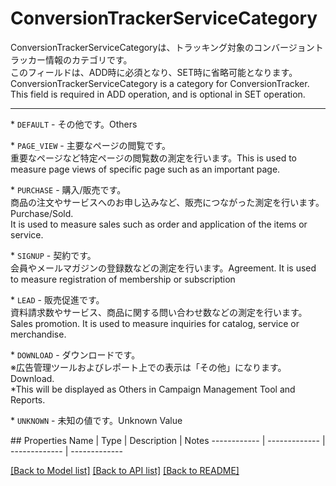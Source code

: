 # ConversionTrackerServiceCategory

<div lang=\"ja\">ConversionTrackerServiceCategoryは、トラッキング対象のコンバージョントラッカー情報のカテゴリです。<br> このフィールドは、ADD時に必須となり、SET時に省略可能となります。</div> <div lang=\"en\">ConversionTrackerServiceCategory is a category for ConversionTracker.<br> This field is required in ADD operation, and is optional in SET operation.</div> <hr> <p>* <code>DEFAULT</code> - <span lang=\"ja\">その他です。</span><span lang=\"en\">Others</span></p> <p>* <code>PAGE_VIEW</code> - <span lang=\"ja\">主要なページの閲覧です。<br>重要なページなど特定ページの閲覧数の測定を行います。</span><span lang=\"en\">This is used to measure page views of specific page such as an important page.</span></p> <p>* <code>PURCHASE</code> - <span lang=\"ja\">購入/販売です。<br>商品の注文やサービスへのお申し込みなど、販売につながった測定を行います。</span><span lang=\"en\">Purchase/Sold.<br>It is used to measure sales such as order and application of the items or service.</span></p> <p>* <code>SIGNUP</code> - <span lang=\"ja\">契約です。<br>会員やメールマガジンの登録数などの測定を行います。</span><span lang=\"en\">Agreement. It is used to measure registration of membership or subscription</span></p> <p>* <code>LEAD</code> - <span lang=\"ja\">販売促進です。<br>資料請求数やサービス、商品に関する問い合わせ数などの測定を行います。</span><span lang=\"en\">Sales promotion. It is used to measure inquiries for catalog, service or merchandise.</span></p> <p>* <code>DOWNLOAD</code> - <span lang=\"ja\">ダウンロードです。<br>※広告管理ツールおよびレポート上での表示は「その他」になります。</span><span lang=\"en\"> Download.<br> *This will be displayed as Others in Campaign Management Tool and Reports. </span></p> <p>* <code>UNKNOWN</code> - <span lang=\"ja\">未知の値です。</span><span lang=\"en\">Unknown Value</span></p> 
## Properties
Name | Type | Description | Notes
------------ | ------------- | ------------- | -------------

[[Back to Model list]](../README.md#documentation-for-models) [[Back to API list]](../README.md#documentation-for-api-endpoints) [[Back to README]](../README.md)


